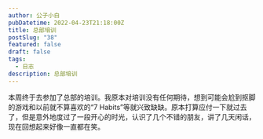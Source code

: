 ```yaml
---
author: 公子小白
pubDatetime: 2022-04-23T21:18:00Z
title: 总部培训
postSlug: "38"
featured: false
draft: false
tags:
  - 日志
description: 总部培训
---
```


本周终于去参加了总部的培训。我原本对培训没有任何期待，想到可能会尬到抠脚的游戏和以前就不算喜欢的“7 Habits”等就兴致缺缺。原本打算应付一下就过去了，但是意外地度过了一段开心的时光，认识了几个不错的朋友，讲了几天闲话，现在回想起来好像一直都在笑。
